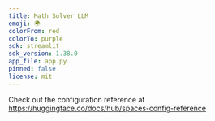 ```yaml
---
title: Math Solver LLM
emoji: 🌍
colorFrom: red
colorTo: purple
sdk: streamlit
sdk_version: 1.38.0
app_file: app.py
pinned: false
license: mit
---
```


Check out the configuration reference at https://huggingface.co/docs/hub/spaces-config-reference
